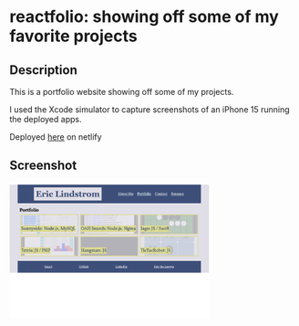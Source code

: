# reactfolio: showing off some of my favorite projects

## Description

This is a portfolio website showing off some of my projects.

I used the Xcode simulator to capture screenshots of an iPhone 15 running the deployed apps.

Deployed [here](https://elindstr-portfolio.netlify.app/) on netlify

## Screenshot

<img src="./screenshot.png" width="350px">
